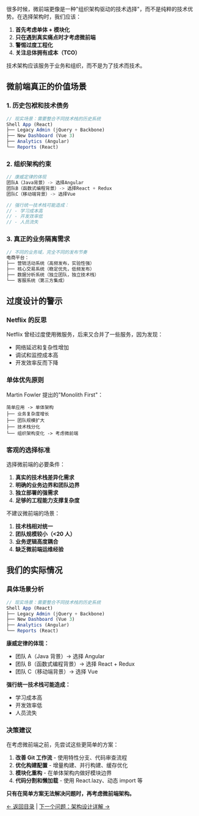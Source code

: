 
很多时候，微前端更像是一种"组织架构驱动的技术选择"，而不是纯粹的技术优势。在选择架构时，我们应该：

1. **首先考虑单体 + 模块化**
2. **只在遇到真实痛点时才考虑微前端**
3. **警惕过度工程化**
4. **关注总体拥有成本（TCO）**

技术架构应该服务于业务和组织，而不是为了技术而技术。

## 微前端真正的价值场景

### 1. 历史包袱和技术债务

```typescript
// 现实场景：需要整合不同技术栈的历史系统
Shell App (React)
├── Legacy Admin (jQuery + Backbone)
├── New Dashboard (Vue 3)
├── Analytics (Angular)
└── Reports (React)
```

### 2. 组织架构约束

```typescript
// 康威定律的体现
团队A（Java背景）-> 选择Angular
团队B（函数式编程背景）-> 选择React + Redux
团队C（移动端背景）-> 选择Vue

// 强行统一技术栈可能造成：
// - 学习成本高
// - 开发效率低
// - 人员流失
```

### 3. 真正的业务隔离需求

```typescript
// 不同的业务域，完全不同的发布节奏
电商平台：
├── 营销活动系统（高频发布，实验性强）
├── 核心交易系统（稳定优先，低频发布）
├── 数据分析系统（独立团队，独立技术栈）
└── 客服系统（第三方集成）
```

## 过度设计的警示

### Netflix 的反思

Netflix 曾经过度使用微服务，后来又合并了一些服务，因为发现：

- 网络延迟和复杂性增加
- 调试和监控成本高
- 开发效率反而下降

### 单体优先原则

Martin Fowler 提出的"Monolith First"：

```text
简单应用 -> 单体架构
├── 业务复杂度增长
├── 团队规模扩大
├── 技术栈分化
└── 组织架构变化 -> 考虑微前端
```

### 客观的选择标准

选择微前端的必要条件：

1. **真实的技术栈差异化需求**
2. **明确的业务边界和团队边界**
3. **独立部署的强需求**
4. **足够的工程能力支撑复杂度**

不建议微前端的场景：

1. **技术栈相对统一**
2. **团队规模较小（<20 人）**
3. **业务逻辑高度耦合**
4. **缺乏微前端运维经验**

## 我们的实际情况

### 具体场景分析

```typescript
// 现实场景：需要整合不同技术栈的历史系统
Shell App (React)
├── Legacy Admin (jQuery + Backbone)
├── New Dashboard (Vue 3)
├── Analytics (Angular)
└── Reports (React)
```

**康威定律的体现：**

- 团队 A（Java 背景）-> 选择 Angular
- 团队 B（函数式编程背景）-> 选择 React + Redux
- 团队 C（移动端背景）-> 选择 Vue

**强行统一技术栈可能造成：**

- 学习成本高
- 开发效率低
- 人员流失

### 决策建议

在考虑微前端之前，先尝试这些更简单的方案：

1. **改善 Git 工作流** - 使用特性分支、代码审查流程
2. **优化构建配置** - 增量构建、并行构建、缓存优化
3. **模块化重构** - 在单体架构内做好模块边界
4. **代码分割和懒加载** - 使用 React.lazy、动态 import 等

**只有在简单方案无法解决问题时，再考虑微前端架构。**

[← 返回目录](微前端.md) | [下一个问题：架构设计详解 →](02-你们的微前端架构是如何设计的.md)
